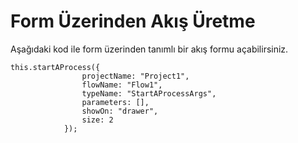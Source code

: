 # Form Üzerinden Akış Üretme

Aşağıdaki kod ile form üzerinden tanımlı bir akış formu açabilirsiniz.

```
this.startAProcess({
                projectName: "Project1",
                flowName: "Flow1",
                typeName: "StartAProcessArgs",
                parameters: [],
                showOn: "drawer",
                size: 2
            });
```

